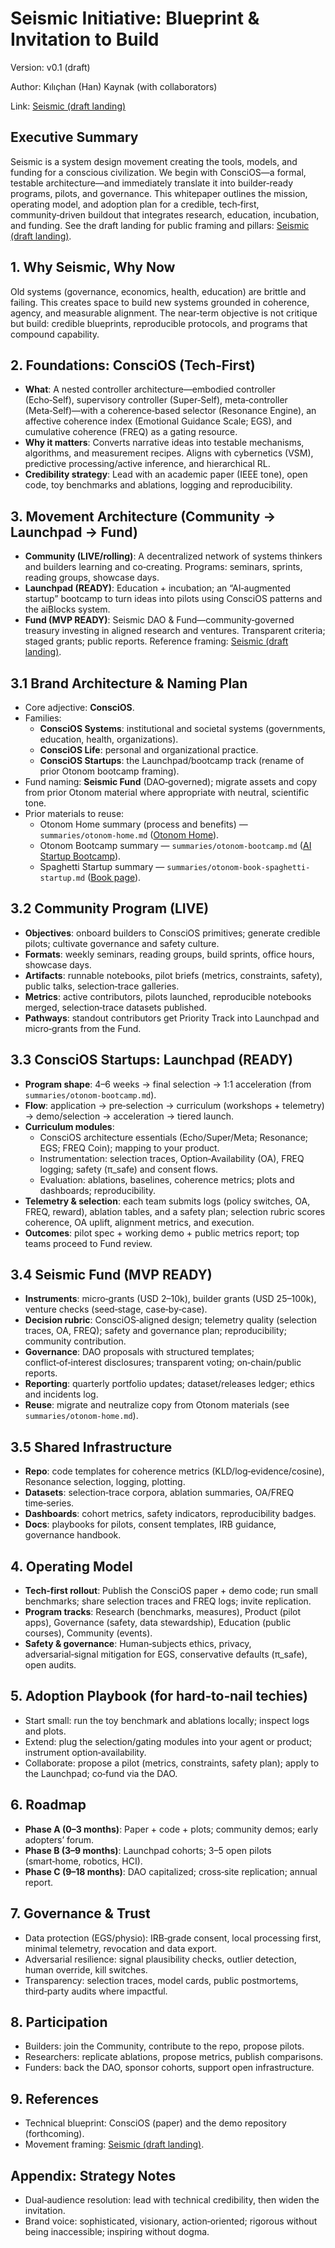 # Seismic Initiative: Blueprint & Invitation to Build

Version: v0.1 (draft)

Author: Kılıçhan (Han) Kaynak (with collaborators)

Link: [Seismic (draft landing)](https://navy-designs-307260.framer.app/)

## Executive Summary
Seismic is a system design movement creating the tools, models, and funding for a conscious civilization. We begin with ConsciOS—a formal, testable architecture—and immediately translate it into builder‑ready programs, pilots, and governance. This whitepaper outlines the mission, operating model, and adoption plan for a credible, tech‑first, community‑driven buildout that integrates research, education, incubation, and funding. See the draft landing for public framing and pillars: [Seismic (draft landing)](https://navy-designs-307260.framer.app/).

## 1. Why Seismic, Why Now
Old systems (governance, economics, health, education) are brittle and failing. This creates space to build new systems grounded in coherence, agency, and measurable alignment. The near‑term objective is not critique but build: credible blueprints, reproducible protocols, and programs that compound capability.

## 2. Foundations: ConsciOS (Tech‑First)
- **What**: A nested controller architecture—embodied controller (Echo‑Self), supervisory controller (Super‑Self), meta‑controller (Meta‑Self)—with a coherence‑based selector (Resonance Engine), an affective coherence index (Emotional Guidance Scale; EGS), and cumulative coherence (FREQ) as a gating resource.
- **Why it matters**: Converts narrative ideas into testable mechanisms, algorithms, and measurement recipes. Aligns with cybernetics (VSM), predictive processing/active inference, and hierarchical RL.
- **Credibility strategy**: Lead with an academic paper (IEEE tone), open code, toy benchmarks and ablations, logging and reproducibility.

## 3. Movement Architecture (Community → Launchpad → Fund)
- **Community (LIVE/rolling)**: A decentralized network of systems thinkers and builders learning and co‑creating. Programs: seminars, sprints, reading groups, showcase days.
- **Launchpad (READY)**: Education + incubation; an “AI‑augmented startup” bootcamp to turn ideas into pilots using ConsciOS patterns and the aiBlocks system.
- **Fund (MVP READY)**: Seismic DAO & Fund—community‑governed treasury investing in aligned research and ventures. Transparent criteria; staged grants; public reports.
Reference framing: [Seismic (draft landing)](https://navy-designs-307260.framer.app/).

## 3.1 Brand Architecture & Naming Plan
- Core adjective: **ConsciOS**.
- Families:
  - **ConsciOS Systems**: institutional and societal systems (governments, education, health, organizations).
  - **ConsciOS Life**: personal and organizational practice.
  - **ConsciOS Startups**: the Launchpad/bootcamp track (rename of prior Otonom bootcamp framing).
- Fund naming: **Seismic Fund** (DAO‑governed); migrate assets and copy from prior Otonom material where appropriate with neutral, scientific tone.
- Prior materials to reuse:
  - Otonom Home summary (process and benefits) — `summaries/otonom-home.md` ([Otonom Home](https://www.otonom.fund/)).
  - Otonom Bootcamp summary — `summaries/otonom-bootcamp.md` ([AI Startup Bootcamp](https://www.otonom.fund/ai-startup-bootcamp)).
  - Spaghetti Startup summary — `summaries/otonom-book-spaghetti-startup.md` ([Book page](https://www.otonom.fund/spaghetti-startup-book-by-han-kay)).

## 3.2 Community Program (LIVE)
- **Objectives**: onboard builders to ConsciOS primitives; generate credible pilots; cultivate governance and safety culture.
- **Formats**: weekly seminars, reading groups, build sprints, office hours, showcase days.
- **Artifacts**: runnable notebooks, pilot briefs (metrics, constraints, safety), public talks, selection‑trace galleries.
- **Metrics**: active contributors, pilots launched, reproducible notebooks merged, selection‑trace datasets published.
- **Pathways**: standout contributors get Priority Track into Launchpad and micro‑grants from the Fund.

## 3.3 ConsciOS Startups: Launchpad (READY)
- **Program shape**: 4–6 weeks → final selection → 1:1 acceleration (from `summaries/otonom-bootcamp.md`).
- **Flow**: application → pre‑selection → curriculum (workshops + telemetry) → demo/selection → acceleration → tiered launch.
- **Curriculum modules**:
  - ConsciOS architecture essentials (Echo/Super/Meta; Resonance; EGS; FREQ Coin); mapping to your product.
  - Instrumentation: selection traces, Option‑Availability (OA), FREQ logging; safety (π_safe) and consent flows.
  - Evaluation: ablations, baselines, coherence metrics; plots and dashboards; reproducibility.
- **Telemetry & selection**: each team submits logs (policy switches, OA, FREQ, reward), ablation tables, and a safety plan; selection rubric scores coherence, OA uplift, alignment metrics, and execution.
- **Outcomes**: pilot spec + working demo + public metrics report; top teams proceed to Fund review.

## 3.4 Seismic Fund (MVP READY)
- **Instruments**: micro‑grants (USD 2–10k), builder grants (USD 25–100k), venture checks (seed‑stage, case‑by‑case).
- **Decision rubric**: ConsciOS‑aligned design; telemetry quality (selection traces, OA, FREQ); safety and governance plan; reproducibility; community contribution.
- **Governance**: DAO proposals with structured templates; conflict‑of‑interest disclosures; transparent voting; on‑chain/public reports.
- **Reporting**: quarterly portfolio updates; dataset/releases ledger; ethics and incidents log.
- **Reuse**: migrate and neutralize copy from Otonom materials (see `summaries/otonom-home.md`).

## 3.5 Shared Infrastructure
- **Repo**: code templates for coherence metrics (KLD/log‑evidence/cosine), Resonance selection, logging, plotting.
- **Datasets**: selection‑trace corpora, ablation summaries, OA/FREQ time‑series.
- **Dashboards**: cohort metrics, safety indicators, reproducibility badges.
- **Docs**: playbooks for pilots, consent templates, IRB guidance, governance handbook.

## 4. Operating Model
- **Tech‑first rollout**: Publish the ConsciOS paper + demo code; run small benchmarks; share selection traces and FREQ logs; invite replication.
- **Program tracks**: Research (benchmarks, measures), Product (pilot apps), Governance (safety, data stewardship), Education (public courses), Community (events).
- **Safety & governance**: Human‑subjects ethics, privacy, adversarial‑signal mitigation for EGS, conservative defaults (π_safe), open audits.

## 5. Adoption Playbook (for hard‑to‑nail techies)
- Start small: run the toy benchmark and ablations locally; inspect logs and plots.
- Extend: plug the selection/gating modules into your agent or product; instrument option‑availability.
- Collaborate: propose a pilot (metrics, constraints, safety plan); apply to the Launchpad; co‑fund via the DAO.

## 6. Roadmap
- **Phase A (0–3 months)**: Paper + code + plots; community demos; early adopters’ forum.
- **Phase B (3–9 months)**: Launchpad cohorts; 3–5 open pilots (smart‑home, robotics, HCI).
- **Phase C (9–18 months)**: DAO capitalized; cross‑site replication; annual report.

## 7. Governance & Trust
- Data protection (EGS/physio): IRB‑grade consent, local processing first, minimal telemetry, revocation and data export.
- Adversarial resilience: signal plausibility checks, outlier detection, human override, kill switches.
- Transparency: selection traces, model cards, public postmortems, third‑party audits where impactful.

## 8. Participation
- Builders: join the Community, contribute to the repo, propose pilots.
- Researchers: replicate ablations, propose metrics, publish comparisons.
- Funders: back the DAO, sponsor cohorts, support open infrastructure.

## 9. References
- Technical blueprint: ConsciOS (paper) and the demo repository (forthcoming).
- Movement framing: [Seismic (draft landing)](https://navy-designs-307260.framer.app/).

## Appendix: Strategy Notes
- Dual‑audience resolution: lead with technical credibility, then widen the invitation.
- Brand voice: sophisticated, visionary, action‑oriented; rigorous without being inaccessible; inspiring without dogma.


